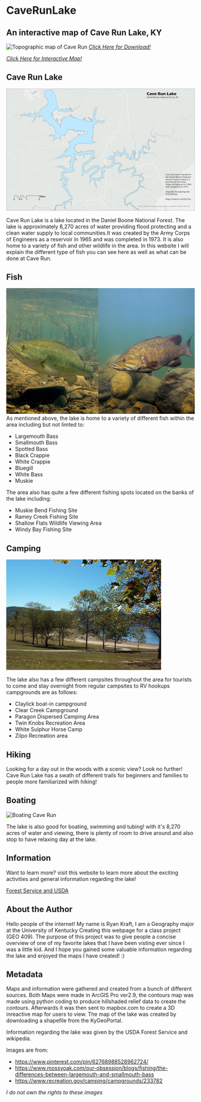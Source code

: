 # CaveRunLake
## An interactive map of Cave Run Lake, KY
![Topographic map of Cave Run](CaveRunLakeTopoFixed.jpg)
*[Click Here for Download!](CaveRunLakeTopoFixed.pdf)*

*[Click Here for Interactive Map!](map.html)*
## Cave Run Lake
![Cave Run Lake Map](Cave_Run_Lake_Map.jpg)

Cave Run Lake is a lake located in the Daniel Boone National Forest. The lake is approximately 8,270 acres of water providing flood protecting and a clean water supply to local communities.It was created by the Army Corps of Engineers as a reservoir in 1965 and was completed in 1973. It is also home to a variety of fish and other wildlife in the area. In this website I will explain the different type of fish you can see here as well as what can be done at Cave Run.
## Fish
![Largemouth and Smallmouth Bass](largemouth-smallmouth-bass.jpg)
As mentioned above, the lake is home to a variety of different fish within the area including but not limted to:
* Largemouth Bass
* Smallmouth Bass
*  Spotted Bass
* Black Crappie
* White Crappie
* Bluegill
* White Bass
* Muskie 

The area also has quite a few different fishing spots located on the banks of the lake including:
* Muskie Bend Fishing Site
* Ramey Creek Fishing Site
* Shallow Flats Wildlife Viewing Area
* Windy Bay Fishing Site
## Camping
![Twin Knobs Recreation Area](TwinKnobs.jpg)

The lake also has a few different campsites throughout the area for tourists to come and stay overnight from regular campsites to RV hookups campgrounds are as follows:
* Claylick boat-in campground
* Clear Creek Campground
* Paragon Dispersed Camping Area
* Twin Knobs Recreation Area 
* White Sulphur Horse Camp
* Zilpo Recreation area 


## Hiking
Looking for a day out in the woods with a scenic view? Look no further! Cave Run Lake has a swath of different trails for beginners and families to people more familiarized with hiking! 
## Boating
![Boating Cave Run](https://i.pinimg.com/originals/5e/86/85/5e8685afed3d724b59916634a04def2f.jpg)

The lake is also good for boating, swimming and tubing! with it's 8,270 acres of water and viewing, there is plenty of room to drive around and also stop to have relaxing day at the lake.
## Information
Want to learn more? visit this website to learn more about the exciting activities and general information regarding the lake! 

[Forest Service and USDA](https://www.fs.usda.gov/recarea/dbnf/recreation/recarea/?recid=39320)

## About the Author
Hello people of the internet! My name is Ryan Kraft, I am a Geography major at the University of Kentucky Creating this webpage for a class project (GEO 409). The purpose of this project was to give people a concise overview of one of my favorite lakes that I have been visting ever since I was a little kid. And I hope you gained some valuable information regarding the lake and enjoyed the maps I have created! :)

## Metadata
Maps and information were gathered and created from a bunch of different sources.  Both Maps were made in ArcGIS Pro ver2.9, the contours map was made using python coding to produce hillshaded relief data to create the contours. Afterwards it was then sent to mapbox.com to create a 3D inreactive map for users to view. The map of the lake was created by downloading a shapefile from the KyGeoPortal.

 Information regarding the lake was given by the USDA Forest Service and wikipedia.

 Images are from:
 * https://www.pinterest.com/pin/62768988528962724/
 *  https://www.mossyoak.com/our-obsession/blogs/fishing/the-differences-between-largemouth-and-smallmouth-bass 
 * https://www.recreation.gov/camping/campgrounds/233782

 *I do not own the rights to these images*